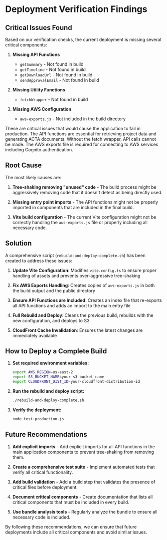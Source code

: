 # Deployment Verification Findings

## Critical Issues Found

Based on our verification checks, the current deployment is missing several critical components:

1. **Missing API Functions**
   - `getSummary` - Not found in build
   - `getTimeline` - Not found in build
   - `getDownloadUrl` - Not found in build
   - `sendApprovalEmail` - Not found in build

2. **Missing Utility Functions**
   - `fetchWrapper` - Not found in build

3. **Missing AWS Configuration**
   - `aws-exports.js` - Not included in the build directory

These are critical issues that would cause the application to fail in production. The API functions are essential for retrieving project data and generating ACTA documents. Without the fetch wrapper, API calls cannot be made. The AWS exports file is required for connecting to AWS services including Cognito authentication.

## Root Cause

The most likely causes are:

1. **Tree-shaking removing "unused" code** - The build process might be aggressively removing code that it doesn't detect as being directly used.

2. **Missing entry point imports** - The API functions might not be properly imported in components that are included in the final build.

3. **Vite build configuration** - The current Vite configuration might not be correctly handling the `aws-exports.js` file or properly including all necessary code.

## Solution

A comprehensive script (`rebuild-and-deploy-complete.sh`) has been created to address these issues:

1. **Update Vite Configuration**: Modifies `vite.config.ts` to ensure proper handling of assets and prevents over-aggressive tree-shaking

2. **Fix AWS Exports Handling**: Creates copies of `aws-exports.js` in both the build output and the public directory

3. **Ensure API Functions are Included**: Creates an index file that re-exports all API functions and adds an import to the main entry file

4. **Full Rebuild and Deploy**: Cleans the previous build, rebuilds with the new configuration, and deploys to S3

5. **CloudFront Cache Invalidation**: Ensures the latest changes are immediately available

## How to Deploy a Complete Build

1. **Set required environment variables:**

   ```bash
   export AWS_REGION=us-east-2
   export S3_BUCKET_NAME=your-s3-bucket-name
   export CLOUDFRONT_DIST_ID=your-cloudfront-distribution-id
   ```

2. **Run the rebuild and deploy script:**

   ```bash
   ./rebuild-and-deploy-complete.sh
   ```

3. **Verify the deployment:**

   ```bash
   node test-production.js
   ```

## Future Recommendations

1. **Add explicit imports** - Add explicit imports for all API functions in the main application components to prevent tree-shaking from removing them.

2. **Create a comprehensive test suite** - Implement automated tests that verify all critical functionality.

3. **Add build validation** - Add a build step that validates the presence of critical files before deployment.

4. **Document critical components** - Create documentation that lists all critical components that must be included in every build.

5. **Use bundle analysis tools** - Regularly analyze the bundle to ensure all necessary code is included.

By following these recommendations, we can ensure that future deployments include all critical components and avoid similar issues.
